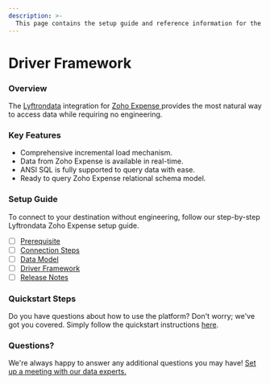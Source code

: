 ```yaml
---
description: >-
  This page contains the setup guide and reference information for the Zoho Expense source connector.
---
```


# Driver Framework

### Overview

The [Lyftrondata](https://www.lyftrondata.com/) integration for [Zoho Expense](None)[ ](https://www.lyftrondata.com/integration/zoho-expense/)provides the most natural way to access data while requiring no engineering.

### Key Features

* Comprehensive incremental load mechanism.
* Data from Zoho Expense is available in real-time.&#x20;
* ANSI SQL is fully supported to query data with ease.
* Ready to query Zoho Expense relational schema model.

### Setup Guide

To connect to your destination without engineering, follow our step-by-step Lyftrondata Zoho Expense setup guide.

* [ ] [Prerequisite](../../business-analytics/zoho-expense/prerequisite.md)
* [ ] [Connection Steps](../../business-analytics/zoho-expense/connection-steps.md)
* [ ] [Data Model](../../business-analytics/zoho-expense/data-model/)
* [ ] [Driver Framework](../../business-analytics/zoho-expense/driver-framework/)
* [ ] [Release Notes](../../business-analytics/zoho-expense/release-notes.md)

### Quickstart Steps

Do you have questions about how to use the platform? Don't worry; we've got you covered. Simply follow the quickstart instructions [here](../../../quickstart-steps.md).

### Questions? <a href="#questions" id="questions"></a>

We're always happy to answer any additional questions you may have! [Set up a meeting with our data experts.](https://www.lyftrondata.com/book-a-meeting/)



